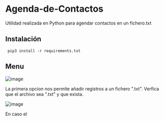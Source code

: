 # Agenda-de-Contactos
Utilidad realizada en Python para agendar contactos en un fichero.txt
## Instalación
```python3
 pip3 install -r requirements.txt
```

## Menu 
![image](https://github.com/Secwj/Agenda-de-Contactos/assets/134982179/7f0dbe38-2762-401f-9f21-4bbcd5659859)

La primera opcion nos permite añadir registros a un fichero ".txt". Verfica que el archivo sea ".txt" y que exista.

![image](https://github.com/Secwj/Agenda-de-Contactos/assets/134982179/17b6d332-4b48-456d-ae0e-9032fbb83e09)

En caso el 
